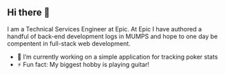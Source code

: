 ## Hi there 👋
I am a Technical Services Engineer at Epic. At Epic I have authored a handful of back-end development logs in MUMPS and hope to one day be compentent in full-stack web development.

- 🔭 I’m currently working on a simple application for tracking poker stats
- ⚡ Fun fact: My biggest hobby is playing guitar!
<!--
**daznax/daznax** is a ✨ _special_ ✨ repository because its `README.md` (this file) appears on your GitHub profile.

Here are some ideas to get you started:

- 🔭 I’m currently working on ...
- 🌱 I’m currently learning ...
- 👯 I’m looking to collaborate on ...
- 🤔 I’m looking for help with ...
- 💬 Ask me about ...
- 📫 How to reach me: ...
- 😄 Pronouns: ...
- ⚡ Fun fact: ...
-->

